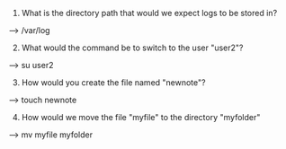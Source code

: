 1. What is the directory path that would we expect logs to be stored in?

--> /var/log

2. What would the command be to switch to the user "user2"?

--> su user2

3. How would you create the file named "newnote"?

--> touch newnote

4. How would we move the file "myfile" to the directory "myfolder"

--> mv myfile myfolder
